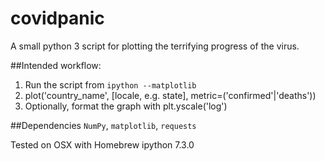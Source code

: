 # covidpanic
A small python 3 script for plotting the terrifying progress of the virus.

##Intended workflow:
1. Run the script from `ipython --matplotlib`
2. plot('country_name', [locale, e.g. state], metric=('confirmed'|'deaths'))
3. Optionally, format the graph with plt.yscale('log')

##Dependencies
`NumPy`, `matplotlib`, `requests`

Tested on OSX with Homebrew ipython 7.3.0
